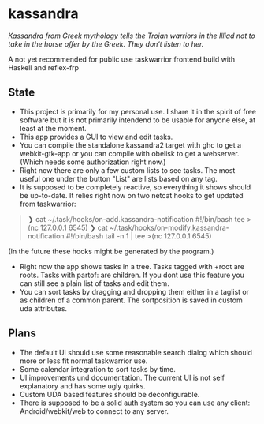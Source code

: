 # kassandra

*Kassandra from Greek mythology tells the Trojan _warriors_ in the Illiad not to take in the horse offer by the Greek. They don‘t listen to her.*

A not yet recommended for public use taskwarrior frontend build with Haskell and reflex-frp

## State

* This project is primarily for my personal use. I share it in the spirit of free software but it is not primarily intendend to be usable for anyone else, at least at the moment.
* This app provides a GUI to view and edit tasks.
* You can compile the standalone:kassandra2 target with ghc to get a webkit-gtk-app or you can compile with obelisk to get a webserver. (Which needs some authorization right now.)
* Right now there are only a few custom lists to see tasks. The most useful one under the button "List" are lists based on any tag.
* It is supposed to be completely reactive, so everything it shows should be up-to-date. It relies right now on two netcat hooks to get updated from taskwarrior:

> ❯ cat ~/.task/hooks/on-add.kassandra-notification
> #!/bin/bash
> tee > (nc 127.0.0.1 6545)
> ❯ cat ~/.task/hooks/on-modify.kassandra-notification
> #!/bin/bash
> tail -n 1 | tee >(nc 127.0.0.1 6545)

(In the future these hooks might be generated by the program.)

* Right now the app shows tasks in a tree. Tasks tagged with +root are roots. Tasks with partof:<uuid-of-parent> are children. If you dont use this feature you can still see a plain list of tasks and edit them.
* You can sort tasks by dragging and dropping them either in a taglist or as children of a common parent. The sortposition is saved in custom uda attributes.

## Plans

* The default UI should use some reasonable search dialog which should more or less fit normal taskwarrior use.
* Some calendar integration to sort tasks by time.
* UI improvements und documentation. The current UI is not self explanatory and has some ugly quirks.
* Custom UDA based features should be deconfigurable.
* There is supposed to be a solid auth system so you can use any client: Android/webkit/web to connect to any server.
